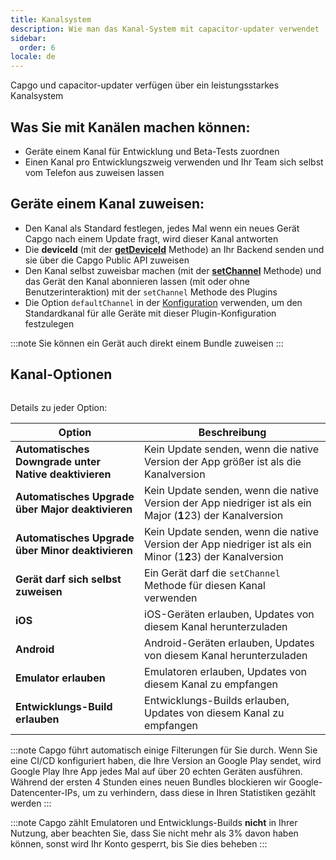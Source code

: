```yaml
---
title: Kanalsystem
description: Wie man das Kanal-System mit capacitor-updater verwendet
sidebar:
  order: 6
locale: de
---
```


Capgo und capacitor-updater verfügen über ein leistungsstarkes Kanalsystem

## Was Sie mit Kanälen machen können:

* Geräte einem Kanal für Entwicklung und Beta-Tests zuordnen
* Einen Kanal pro Entwicklungszweig verwenden und Ihr Team sich selbst vom Telefon aus zuweisen lassen

## Geräte einem Kanal zuweisen:

* Den Kanal als Standard festlegen, jedes Mal wenn ein neues Gerät Capgo nach einem Update fragt, wird dieser Kanal antworten
* Die **deviceId** (mit der [**getDeviceId**](/docs/plugin/api#getdeviceid) Methode) an Ihr Backend senden und sie über die Capgo Public API zuweisen
* Den Kanal selbst zuweisbar machen (mit der [**setChannel**](/docs/plugin/api#setchannel) Methode) und das Gerät den Kanal abonnieren lassen (mit oder ohne Benutzerinteraktion) mit der `setChannel` Methode des Plugins
* Die Option `defaultChannel` in der [Konfiguration](/docs/plugin/settings#defaultchannel) verwenden, um den Standardkanal für alle Geräte mit dieser Plugin-Konfiguration festzulegen

:::note
Sie können ein Gerät auch direkt einem Bundle zuweisen
:::

## Kanal-Optionen

<figure><img src="/channel_setting_1webp" alt=""><figcaption></figcaption></figure>

Details zu jeder Option:

| Option                                     | Beschreibung                                                                                          |
| ------------------------------------------ | ---------------------------------------------------------------------------------------------------- |
| **Automatisches Downgrade unter Native deaktivieren** | Kein Update senden, wenn die native Version der App größer ist als die Kanalversion              |
| **Automatisches Upgrade über Major deaktivieren**    | Kein Update senden, wenn die native Version der App niedriger ist als ein Major (**1**23) der Kanalversion |
| **Automatisches Upgrade über Minor deaktivieren**    | Kein Update senden, wenn die native Version der App niedriger ist als ein Minor (1**2**3) der Kanalversion |
| **Gerät darf sich selbst zuweisen**        | Ein Gerät darf die `setChannel` Methode für diesen Kanal verwenden                                   |
| **iOS**                                    | iOS-Geräten erlauben, Updates von diesem Kanal herunterzuladen                                       |
| **Android**                                | Android-Geräten erlauben, Updates von diesem Kanal herunterzuladen                                    |
| **Emulator erlauben**                      | Emulatoren erlauben, Updates von diesem Kanal zu empfangen                                           |
| **Entwicklungs-Build erlauben**            | Entwicklungs-Builds erlauben, Updates von diesem Kanal zu empfangen                                  |

:::note
Capgo führt automatisch einige Filterungen für Sie durch. Wenn Sie eine CI/CD konfiguriert haben, die Ihre Version an Google Play sendet, wird Google Play Ihre App jedes Mal auf über 20 echten Geräten ausführen. Während der ersten 4 Stunden eines neuen Bundles blockieren wir Google-Datencenter-IPs, um zu verhindern, dass diese in Ihren Statistiken gezählt werden
:::

:::note 
Capgo zählt Emulatoren und Entwicklungs-Builds **nicht** in Ihrer Nutzung, aber beachten Sie, dass Sie nicht mehr als 3% davon haben können, sonst wird Ihr Konto gesperrt, bis Sie dies beheben
:::